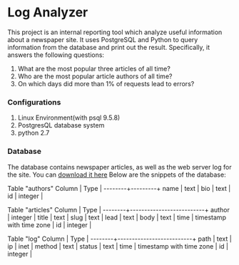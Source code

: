 # Log Analyzer
This project is an internal reporting tool which analyze useful information about a newspaper site. It uses PostgreSQL and Python to query information from the database and print out the result.  Specifically, it answers the following questions:

1. What are the most popular three articles of all time?
2. Who are the most popular article authors of all time?
3. On which days did more than 1% of requests lead to errors?

### Configurations
1. Linux Environment(with psql 9.5.8)
2. PostgresQL database system
3. python 2.7


### Database
The database contains newspaper articles, as well as the web server log for the site. You can [download it here](https://d17h27t6h515a5.cloudfront.net/topher/2016/August/57b5f748_newsdata/newsdata.zip)
Below are the snippets of the database:

Table "authors"
Column |  Type   |
--------+---------+
 name   | text    |
 bio    | text    |
 id     | integer |
 
Table "articles"
 Column |           Type           |
--------+--------------------------+
 author | integer                  |
 title  | text                     |
 slug   | text                     |
 lead   | text                     |
 body   | text                     |
 time   | timestamp with time zone |
 id     | integer                  |

 Table "log"
 Column |           Type           |
--------+--------------------------+
 path   | text                     | 
 ip     | inet                     | 
 method | text                     | 
 status | text                     | 
 time   | timestamp with time zone |
 id     | integer                  | 